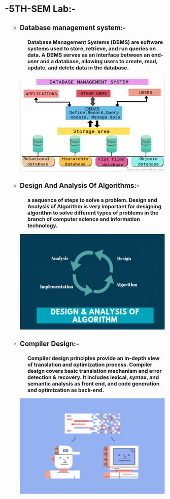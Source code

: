 # -5TH-SEM Lab:- 

<ol>
<ul>
  <h2><li>Database management system:-</li></h2>
<ul>
  <h3>Database Management Systems (DBMS) are software systems used to store, retrieve, and run queries on data. A DBMS serves as an interface between an end-user and a database, allowing users to create, read, update, and delete data in the database.</h3></ul>
  <img src="DBMS/database-management.png" width="500" height="300">
</ul>
</ol>
<ol>
<ul>
  <h2><li>Design And Analysis Of Algorithms:-</li></h2>
<ul>
  <h3>a sequence of steps to solve a problem. Design and Analysis of Algorithm is very important for designing algorithm to solve different types of problems in the branch of computer science and information technology.</h3></ul>
  <img src="DAA/884_medium.png" width="500" height="300">
</ul>
</ol>
<ol>
<ul><h2><li>Compiler Design:-</li></h2>
<ul><h3>Compiler design principles provide an in-depth view of translation and optimization process. Compiler design covers basic translation mechanism and error detection & recovery. It includes lexical, syntax, and semantic analysis as front end, and code generation and optimization as back-end.</h3></ul>
  <img src="Compiler-Design/download.png" class="center" width="500" height="300">
</ul>
</ol>
<!---and there are the end--->

